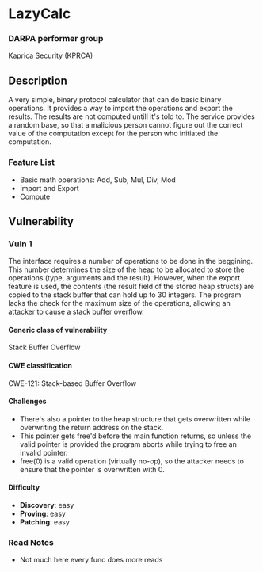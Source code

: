# LazyCalc

### DARPA performer group
Kaprica Security (KPRCA)

## Description

A very simple, binary protocol calculator that can do basic binary operations. It provides a way to import the operations and export the results. The results are not computed untill it's told to. The service provides a random base, so that a malicious person cannot figure out the correct value of the computation except for the person who initiated the computation.

### Feature List

- Basic math operations: Add, Sub, Mul, Div, Mod
- Import and Export
- Compute

## Vulnerability
### Vuln 1
The interface requires a number of operations to be done in the beggining. This number determines the size of the heap to be allocated to store the operations (type, arguments and the result). However, when the export feature is used, the contents (the result field of the stored heap structs) are copied to the stack buffer that can hold up to 30 integers. The program lacks the check for the maximum size of the operations, allowing an attacker to cause a stack buffer overflow.

#### Generic class of vulnerability

Stack Buffer Overflow

#### CWE classification

CWE-121: Stack-based Buffer Overflow

#### Challenges

 - There's also a pointer to the heap structure that gets overwritten while overwriting the return address on the stack.
 - This pointer gets free'd before the main function returns, so unless the valid pointer is provided the program aborts while trying to free an invalid pointer.
 - free(0) is a valid operation (virtually no-op), so the attacker needs to ensure that the pointer is overwritten with 0.

#### Difficulty

 - **Discovery**: easy
 - **Proving**: easy
 - **Patching**: easy


### Read Notes

* Not much here every func does more reads